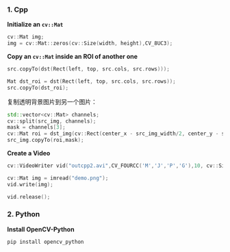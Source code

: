 ### 1. Cpp

**Initialize an `cv::Mat`**

```c++
cv::Mat img;
img = cv::Mat::zeros(cv::Size(width, height),CV_8UC3);
```



**Copy an `cv::Mat` inside an ROI of another one**

```c++
src.copyTo(dst(Rect(left, top, src.cols, src.rows)));
```



```c++
Mat dst_roi = dst(Rect(left, top, src.cols, src.rows));
src.copyTo(dst_roi);
```

复制透明背景图片到另一个图片：
```c++
std::vector<cv::Mat> channels;
cv::split(src_img, channels);
mask = channels[3];
cv::Mat roi = dst_img(cv::Rect(center_x - src_img_width/2, center_y - src_img_height/2, src_img_width, sur_img_height));
src_img.copyTo(roi,mask);
```
**Create a Video**

```c++
cv::VideoWriter vid("outcpp2.avi",CV_FOURCC('M','J','P','G'),10, cv::Size(1200,1200));

cv::Mat img = imread("demo.png");
vid.write(img);

vid.release();
```

### 2. Python

**Install OpenCV-Python**

```bash
pip install opencv_python
```

